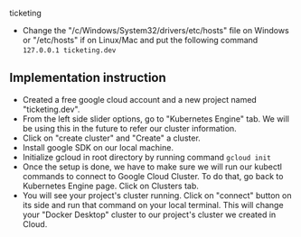 ticketing

-   Change the "/c/Windows/System32/drivers/etc/hosts" file on Windows or "/etc/hosts" if on Linux/Mac and put the following command
    `127.0.0.1 ticketing.dev`

## Implementation instruction

-   Created a free google cloud account and a new project named "ticketing.dev".
-   From the left side slider options, go to "Kubernetes Engine" tab. We will be using this in the future to refer our cluster information.
-   Click on "create cluster" and "Create" a cluster.
-   Install google SDK on our local machine.
-   Initialize gcloud in root directory by running command
    `gcloud init`
-   Once the setup is done, we have to make sure we will run our kubectl commands to connect to Google Cloud Cluster. To do that, go back to Kubernetes Engine page. Click on Clusters tab.
-   You will see your project's cluster running. Click on "connect" button on its side and run that command on your local terminal. This will change your "Docker Desktop" cluster to our project's cluster we created in Cloud.
